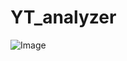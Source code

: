 # YT_analyzer

![Image]([https://pixabay.com/photos/fantasy-beautiful-dawn-sunset-sky-3077928](https://github.com/adithya5777/YT_analyzer/blob/main/arch.png)https://github.com/adithya5777/YT_analyzer/blob/main/arch.png)
